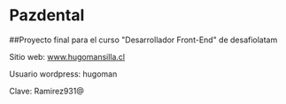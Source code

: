 # Pazdental
##Proyecto final para el curso "Desarrollador Front-End" de desafiolatam

Sitio web: www.hugomansilla.cl

Usuario wordpress: hugoman 

Clave: Ramirez931@
